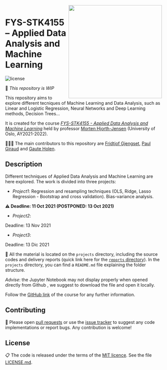 
 <img align="right" width="300" src="https://user-images.githubusercontent.com/59051647/134805563-ac2b3d50-c0b2-4acd-a22a-32d7dc1fd999.jpg">

 # FYS-STK4155 – Applied Data Analysis and Machine Learning

![license](https://img.shields.io/github/license/adelezaini/MachineLearning)

🚧 *This repository is WIP*

This repository aims to explore different tecniques of Machine Learning and Data Analysis, such as Linear and Logistic Regression, Neural Networks and Deep Learning methods, Decision Trees...

It is created for the course [*FYS-STK4155 - Applied Data Analysis and Machine Learning*](https://www.uio.no/studier/emner/matnat/fys/FYS-STK4155/index-eng.html) held by professor [Morten Hjorth-Jensen](https://github.com/mhjensen) (University of Oslo, AY2021-2022).

👩🏻‍💻 The main contributors to this repository are [Fridtjof Gjengset](https://github.com/fridtjrg), [Paul Giraud](https://github.com/paulgiraudIMT) and [Gaute Holen](https://github.com/GauteHolen).


## Description
Different techniques of Applied Data Analysis and Machine Learning are here explored. The work is divided into three projects:

- *Project1*: Regression and resampling techniques (OLS, Ridge, Lasso Regression - Bootstrap and cross validation). Bias-variance analysis.

**⚠️ Deadline: 11 Oct 2021 (POSTPONED: 13 Oct 2021)**
- *Project2*:

Deadline: 13 Nov 2021

- *Project3*:

Deadline: 13 Dic 2021

📂 All the material is located on the ```projects``` directory, including the source codes and delivery reports (quick link here for the [```reports``` directory](https://github.com/fridtjrg/FYS-STK4155/tree/main/projects/reports)). In the ```projects``` directory, you can find a `README.md` file explaining the folder structure.

*Advise*: the Jupyter Notebook may not display properly when opened directly from Github , we suggest to download the file and open it locally.

Follow the [GitHub link](https://github.com/CompPhysics/MachineLearning) of the course for any further information.


## Contributing

🚧 Please open [pull requests](https://github.com/fridtjrg/FYS-STK4155/pulls) or use the [issue tracker](https://github.com/fridtjrg/FYS-STK4155/issues) to suggest any code implementations or report bugs. Any contribution is welcome! 

## License

📋 The code is released under the terms of the [MIT licence](https://opensource.org/licenses/MIT). See the file [LICENSE.md](https://github.com/fridtjrg/FYS-STK4155/blob/master/LICENSE).
